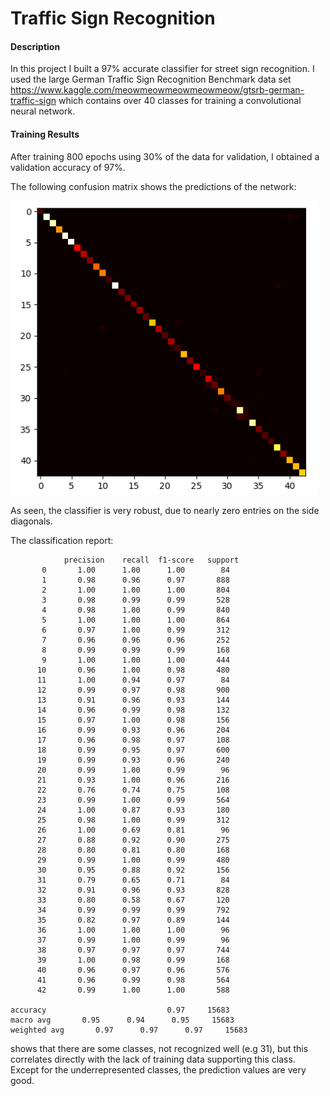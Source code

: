 # Traffic Sign Recognition

#### Description

In this project I built a 97% accurate classifier for street sign recognition. I used the large German Traffic Sign Recognition Benchmark data set https://www.kaggle.com/meowmeowmeowmeowmeow/gtsrb-german-traffic-sign which contains over 40 classes for training a convolutional neural network.

#### Training Results

After training 800 epochs using 30% of the data for validation, I obtained a validation accuracy of 97%.

The following confusion matrix shows the predictions of the network:

![alt text](confusion_matrix.png)

As seen, the classifier is very robust, due to nearly zero entries on the side diagonals.

The classification report:



            	precision    recall  f1-score   support
           0       1.00      1.00      1.00        84
           1       0.98      0.96      0.97       888
           2       1.00      1.00      1.00       804
           3       0.98      0.99      0.99       528
           4       0.98      1.00      0.99       840
           5       1.00      1.00      1.00       864
           6       0.97      1.00      0.99       312
           7       0.96      0.96      0.96       252
           8       0.99      0.99      0.99       168
           9       1.00      1.00      1.00       444
          10       0.96      1.00      0.98       480
          11       1.00      0.94      0.97        84
          12       0.99      0.97      0.98       900
          13       0.91      0.96      0.93       144
          14       0.96      0.99      0.98       132
          15       0.97      1.00      0.98       156
          16       0.99      0.93      0.96       204
          17       0.96      0.98      0.97       108
          18       0.99      0.95      0.97       600
          19       0.99      0.93      0.96       240
          20       0.99      1.00      0.99        96
          21       0.93      1.00      0.96       216
          22       0.76      0.74      0.75       108
          23       0.99      1.00      0.99       564
          24       1.00      0.87      0.93       180
          25       0.98      1.00      0.99       312
          26       1.00      0.69      0.81        96
          27       0.88      0.92      0.90       275
          28       0.80      0.81      0.80       168
          29       0.99      1.00      0.99       480
          30       0.95      0.88      0.92       156
          31       0.79      0.65      0.71        84
          32       0.91      0.96      0.93       828
          33       0.80      0.58      0.67       120
          34       0.99      0.99      0.99       792
          35       0.82      0.97      0.89       144
          36       1.00      1.00      1.00        96
          37       0.99      1.00      0.99        96
          38       0.97      0.97      0.97       744
          39       1.00      0.98      0.99       168
          40       0.96      0.97      0.96       576
          41       0.96      0.99      0.98       564
          42       0.99      1.00      1.00       588
    
    accuracy                           0.97     15683
    macro avg       0.95      0.94      0.95     15683
    weighted avg       0.97      0.97      0.97     15683
shows that there are some classes, not recognized well (e.g 31), but this correlates directly with the lack of training data supporting this class. Except for the underrepresented classes, the prediction values are very good.